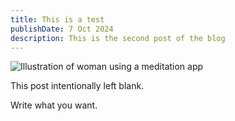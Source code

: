 ```yaml
---
title: This is a test
publishDate: 7 Oct 2024
description: This is the second post of the blog
---
```


![Illustration of woman using a meditation app](/assets/blog/casual-life-3d-meditation-crystal.webp)

This post intentionally left blank.

Write what you want.
